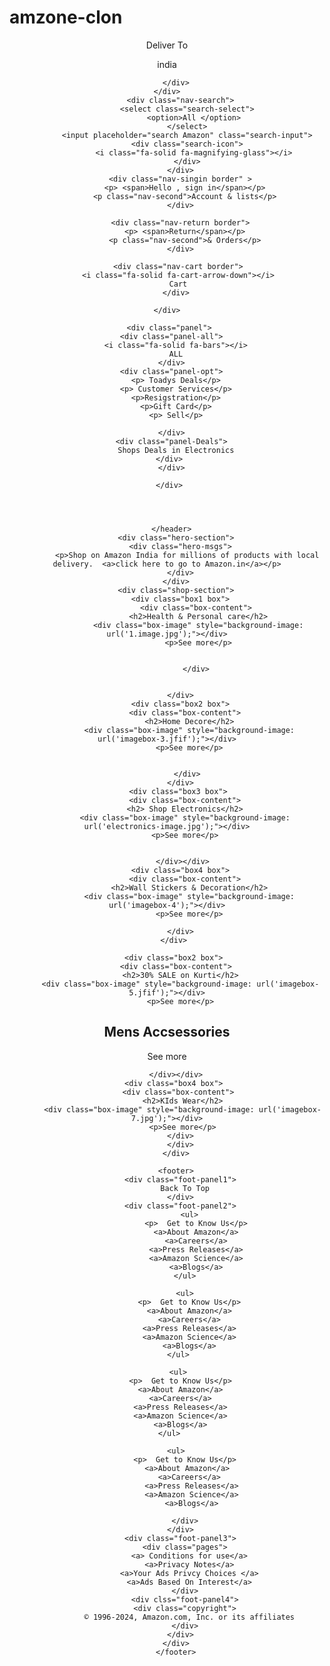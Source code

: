# amzone-clon
<!DOCTYPE html>
<html lang="en">
<head>
    <meta charset="UTF-8">
    <meta http-equiv="X-UA-Compatible" content="IE=edge">
    <meta name="viewport" content="width=device-width, initial-scale=1.0">
    <title>Amazon</title>
    <link rel="stylesheet" href="https://cdnjs.cloudflare.com/ajax/libs/font-awesome/6.6.0/css/all.min.css" integrity="sha512-Kc323vGBEqzTmouAECnVceyQqyqdsSiqLQISBL29aUW4U/M7pSPA/gEUZQqv1cwx4OnYxTxve5UMg5GT6L4JJg==" crossorigin="anonymous" referrerpolicy="no-referrer" />
    <link rel="stylesheet" href="style.css">
       
</head>
<body>
      <header>
         <div class="navbar">
            <div class="nav-logo border">
                <div class="logo"></div>
                 </div>
        <div class="nav-address border">
          <p class="add-first"> Deliver To</p>
          <div class="add-icon">
            <i class="fa-solid fa-location-crosshairs"></i>
          <p class="add-second"> india</p>


        </div>
        </div>    
          <div class="nav-search">
             <select class="search-select">
                <option>All </option>
             </select>
             <input placeholder="search Amazon" class="search-input">
             <div class="search-icon">
                <i class="fa-solid fa-magnifying-glass"></i>
             </div>
          </div>
          <div class="nav-singin border" >
            <p> <span>Hello , sign in</span></p>
            <p class="nav-second">Account & lists</p>
          </div>

          <div class="nav-return border">
            <p> <span>Return</span></p>
            <p class="nav-second">& Orders</p>
          </div>

         <div class="nav-cart border">
         <i class="fa-solid fa-cart-arrow-down"></i>
         Cart
        </div>
        
    </div>
    
     <div class="panel">
      <div class="panel-all">
        <i class="fa-solid fa-bars"></i>
        ALL
      </div>
      <div class="panel-opt">
        <p> Toadys Deals</p>
        <p> Customer Services</p>
        <p>Resigstration</p>
        <p>Gift Card</p>
        <p> Sell</p>
      
      </div>
      <div class="panel-Deals">
        Shops Deals in Electronics
      </div> 
      </div>
  
     </div>
          
        
        
                    
      </header>
        <div class="hero-section">
          <div class="hero-msgs">
             <p>Shop on Amazon India for millions of products with local delivery.  <a>click here to go to Amazon.in</a></p>
          </div>
        </div>
        <div class="shop-section">
          <div class="box1 box">
                 <div class="box-content">
                  <h2>Health & Personal care</h2>
                  <div class="box-image" style="background-image: url('1.image.jpg');"></div>
                  <p>See more</p>


                 </div>
                 

          </div>
          <div class="box2 box">
            <div class="box-content">
              <h2>Home Decore</h2>
              <div class="box-image" style="background-image: url('imagebox-3.jfif');"></div>
              <p>See more</p>


             </div>
          </div>
          <div class="box3 box"> 
            <div class="box-content">
            <h2> Shop Electronics</h2>
            <div class="box-image" style="background-image: url('electronics-image.jpg');"></div>
            <p>See more</p>


           </div></div>
          <div class="box4 box">
            <div class="box-content">
              <h2>Wall Stickers & Decoration</h2>
              <div class="box-image" style="background-image: url('imagebox-4');"></div>
              <p>See more</p>
  
          </div>
       </div>

       <div class="box2 box">
        <div class="box-content">
          <h2>30% SALE on Kurti</h2>
          <div class="box-image" style="background-image: url('imagebox-5.jfif');"></div>
          <p>See more</p>
</div></div>
           <div class="box3 box"> 
         <div class="box-content">
         <h2>Mens Accsessories</h2>
         <div class="box-image" style="background-image: url('imagebox-6.jfif');"></div>
         <p>See more</p>


        </div></div>
       <div class="box4 box">
         <div class="box-content">
           <h2>KIds Wear</h2>
           <div class="box-image" style="background-image: url('imagebox-7.jpg');"></div>
           <p>See more</p>
          </div>
          </div>
        </div>

        <footer>
          <div class="foot-panel1">
            Back To Top
          </div>
          <div class="foot-panel2">
              <ul>
                 <p>  Get to Know Us</p>
                 <a>About Amazon</a>
                 <a>Careers</a>
                 <a>Press Releases</a>
                 <a>Amazon Science</a>
                 <a>Blogs</a>
            </ul>

            <ul>
              <p>  Get to Know Us</p>
              <a>About Amazon</a>
              <a>Careers</a>
              <a>Press Releases</a>
              <a>Amazon Science</a>
              <a>Blogs</a>
         </ul>

         <ul>
          <p>  Get to Know Us</p>
          <a>About Amazon</a>
          <a>Careers</a>
          <a>Press Releases</a>
          <a>Amazon Science</a>
          <a>Blogs</a>
     </ul>

        <ul>
            <p>  Get to Know Us</p>
             <a>About Amazon</a>
              <a>Careers</a>
               <a>Press Releases</a>
               <a>Amazon Science</a>
               <a>Blogs</a>
 </ul>
          </div>
          <div class="foot-panel3">
            <div class="logo">

            </div>
          </div>
          <div class="foot-panel3">
            <div class="pages">
              <a> Conditions for use</a>
              <a>Privacy Notes</a>
              <a>Your Ads Privcy Choices </a>
              <a>Ads Based On Interest</a>
            </div>
            <div clss="foot-panel4">
            <div class="copyright">
              © 1996-2024, Amazon.com, Inc. or its affiliates
            </div>
          </div>
        </div>
        </footer>
</body>
</html>

